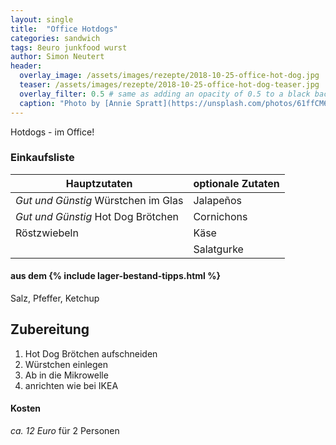 ```yaml
---
layout: single
title:  "Office Hotdogs"
categories: sandwich
tags: 8euro junkfood wurst
author: Simon Neutert
header:
  overlay_image: /assets/images/rezepte/2018-10-25-office-hot-dog.jpg
  teaser: /assets/images/rezepte/2018-10-25-office-hot-dog-teaser.jpg
  overlay_filter: 0.5 # same as adding an opacity of 0.5 to a black background
  caption: "Photo by [Annie Spratt](https://unsplash.com/photos/61ffCM6IyoQ?utm_source=unsplash&utm_medium=referral&utm_content=creditCopyText) on [Unsplash](https://unsplash.com/search/photos/hotdog?utm_source=unsplash&utm_medium=referral&utm_content=creditCopyText)"
---
```


Hotdogs - im Office!

### Einkaufsliste

| Hauptzutaten | optionale Zutaten |
|---|---|
| _Gut und Günstig_ Würstchen im Glas | Jalapeños |
| _Gut und Günstig_ Hot Dog Brötchen | Cornichons |
| Röstzwiebeln | Käse |
| | Salatgurke |

#### aus dem {% include lager-bestand-tipps.html %}

Salz, Pfeffer, Ketchup

## Zubereitung

1. Hot Dog Brötchen aufschneiden
2. Würstchen einlegen
3. Ab in die Mikrowelle
4. anrichten wie bei IKEA

#### Kosten

_ca. 12 Euro_ für 2 Personen
